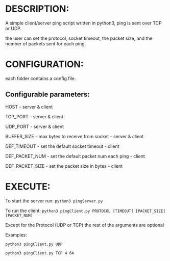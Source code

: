 DESCRIPTION:
============
A simple client/server ping script written in python3, ping is sent over TCP or UDP. 

the user can set the protocol, socket timeout, the packet size, and the number of packets sent for each ping.

CONFIGURATION:
==============
each folder contains a config file.
## Configurable parameters:
HOST - server & client

TCP_PORT - server & client

UDP_PORT - server & client

BUFFER_SIZE - max bytes to receive from socket - server & client

DEF_TIMEOUT - set the default socket timeout - client

DEF_PACKET_NUM - set the default packet num each ping - client

DEF_PACKET_SIZE - set the packet size in bytes - client


EXECUTE:
========

To start the server run:
`python3 pingServer.py`

To run the client:
`python3 pingClient.py PROTOCOL [TIMEOUT] [PACKET_SIZE] [PACKET_NUM]`

Except for the Protocol (UDP or TCP) the rest of the arguments are optional

Examples:
 
 `python3 pingClient.py UDP` 
 
 `python3 pingClient.py TCP 4 64`